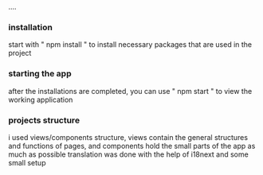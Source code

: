 ....

### installation

start with " npm install " to install necessary packages that are used in the project

### starting the app

after the installations are completed, you can use " npm start " to view the working application

### projects structure

i used views/components structure, views contain the general structures and functions of pages, and components hold the
small parts of the app as much as possible
translation was done with the help of i18next and some small setup
